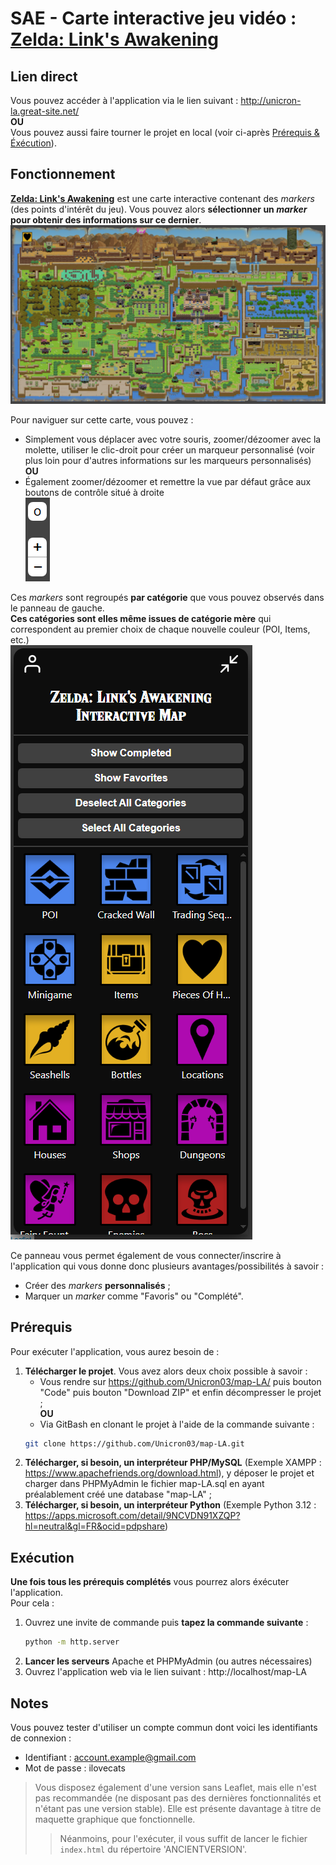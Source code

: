 # SAE - Carte interactive jeu vidéo : <u>Zelda: Link's Awakening</u>

## Lien direct
Vous pouvez accéder à l'application via le lien suivant : http://unicron-la.great-site.net/  
**OU**  
Vous pouvez aussi faire tourner le projet en local (voir ci-après [Prérequis & Éxécution](#prérequis)).

## Fonctionnement
<u>**Zelda: Link's Awakening**</u> est une carte interactive contenant des *markers* (des points d'intérêt du jeu). Vous pouvez alors **sélectionner un *marker* pour obtenir des informations sur ce dernier**.  
![alt text](img/readme-img/image.png)

Pour naviguer sur cette carte, vous pouvez :
- Simplement vous déplacer avec votre souris, zoomer/dézoomer avec la molette, utiliser le clic-droit pour créer un marqueur personnalisé (voir plus loin pour d'autres informations sur les marqueurs personnalisés)  
**OU**  
- Également zoomer/dézoomer et remettre la vue par défaut grâce aux boutons de contrôle situé à droite  
![alt text](img/readme-img/image-3.png)

Ces *markers* sont regroupés **par catégorie** que vous pouvez observés dans le panneau de gauche.  
**Ces catégories sont elles même issues de catégorie mère** qui correspondent au premier choix de chaque nouvelle couleur (POI, Items, etc.)  
![alt text](img/readme-img/image-1.png)

Ce panneau vous permet également de vous connecter/inscrire à l'application qui vous donne donc plusieurs avantages/possibilités à savoir :
- Créer des *markers* **personnalisés** ;
- Marquer un *marker* comme "Favoris" ou "Complété".

## Prérequis
Pour exécuter l'application, vous aurez besoin de :
1. **Télécharger le projet**. Vous avez alors deux choix possible à savoir :
   - Vous rendre sur https://github.com/Unicron03/map-LA/ puis bouton "Code" puis bouton "Download ZIP" et enfin décompresser le projet ;  
   **OU**
   - Via GitBash en clonant le projet à l'aide de la commande suivante :
   ```bash
   git clone https://github.com/Unicron03/map-LA.git
   ```
2. **Télécharger, si besoin, un interpréteur PHP/MySQL** (Exemple XAMPP : https://www.apachefriends.org/download.html), y déposer le projet et charger dans PHPMyAdmin le fichier map-LA.sql en ayant préalablement créé une database "map-LA" ;
3. **Télécharger, si besoin, un interpréteur Python** (Exemple Python 3.12 : https://apps.microsoft.com/detail/9NCVDN91XZQP?hl=neutral&gl=FR&ocid=pdpshare)

## Exécution
**Une fois tous les prérequis complétés** vous pourrez alors éxécuter l'application.  
Pour cela :  
1. Ouvrez une invite de commande puis **tapez la commande suivante** :
   ```cmd
   python -m http.server
   ```
2. **Lancer les serveurs** Apache et PHPMyAdmin (ou autres nécessaires)
3. Ouvrez l'application web via le lien suivant : http://localhost/map-LA

## Notes
Vous pouvez tester d'utiliser un compte commun dont voici les identifiants de connexion :
- Identifiant : account.example@gmail.com
- Mot de passe : ilovecats

>Vous disposez également d'une version sans Leaflet, mais elle n'est pas recommandée (ne disposant pas des dernières fonctionnalités et n'étant pas une version stable). Elle est présente davantage à titre de maquette graphique que fonctionnelle.
>> Néanmoins, pour l'exécuter, il vous suffit de lancer le fichier `index.html` du répertoire 'ANCIENTVERSION'.
